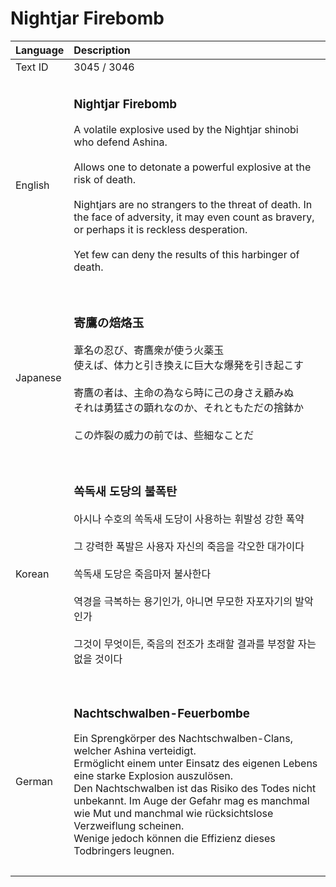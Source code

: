 # Nightjar Firebomb

| Language | Description |
| :------- | :---------- |
| Text ID | 3045 / 3046 |
|||
| English | <h3>**Nightjar Firebomb**</h3>A volatile explosive used by the Nightjar shinobi who defend Ashina.<br><br>Allows one to detonate a powerful explosive at the risk of death.<br><br>Nightjars are no strangers to the threat of death. In the face of adversity, it may even count as bravery, or perhaps it is reckless desperation.<br><br>Yet few can deny the results of this harbinger of death.<h3> |
|||
| Japanese | <h3>**寄鷹の焙烙玉**</h3>葦名の忍び、寄鷹衆が使う火薬玉<br>使えば、体力と引き換えに巨大な爆発を引き起こす<br><br>寄鷹の者は、主命の為なら時に己の身さえ顧みぬ<br>それは勇猛さの顕れなのか、それともただの捨鉢か<br><br>この炸裂の威力の前では、些細なことだ<h3> |
|||
| Korean | <h3>**쏙독새 도당의 불폭탄**</h3>아시나 수호의 쏙독새 도당이 사용하는 휘발성 강한 폭약<br><br>그 강력한 폭발은 사용자 자신의 죽음을 각오한 대가이다<br><br>쏙독새 도당은 죽음마저 불사한다<br><br>역경을 극복하는 용기인가, 아니면 무모한 자포자기의 발악인가<br><br>그것이 무엇이든, 죽음의 전조가 초래할 결과를 부정할 자는 없을 것이다<h3> |
|||
| German | <h3>Nachtschwalben-Feuerbombe</h3>Ein Sprengkörper des Nachtschwalben-Clans, welcher Ashina verteidigt.<br>Ermöglicht einem unter Einsatz des eigenen Lebens eine starke Explosion auszulösen.<br>Den Nachtschwalben ist das Risiko des Todes nicht unbekannt. Im Auge der Gefahr mag es manchmal wie Mut und manchmal wie rücksichtslose Verzweiflung scheinen.<br>Wenige jedoch können die Effizienz dieses Todbringers leugnen.<h3> |
